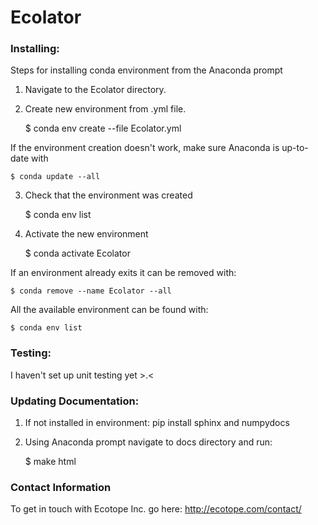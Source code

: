 # Ecolator 	

### Installing:
Steps for installing conda environment from the Anaconda prompt
1. Navigate to the Ecolator directory.
2. Create new environment from .yml file.


	$ conda env create --file Ecolator.yml

If the environment creation doesn't work, make sure Anaconda is up-to-date with

    $ conda update --all

3. Check that the environment was created


	$ conda env list

4. Activate the new environment


	$ conda activate Ecolator

If an environment already exits it can be removed with:

	$ conda remove --name Ecolator --all


All the available environment can be found with:

	$ conda env list

### Testing:
I haven't set up unit testing yet >.<
<!-- From the parent directory in Anaconda prompt and type

	$ python -m pytest -->

### Updating Documentation:
1. If not installed in environment: pip install sphinx and numpydocs
2. Using Anaconda prompt navigate to docs directory and run:


	$ make html

### Contact Information
To get in touch with Ecotope Inc. go here: http://ecotope.com/contact/